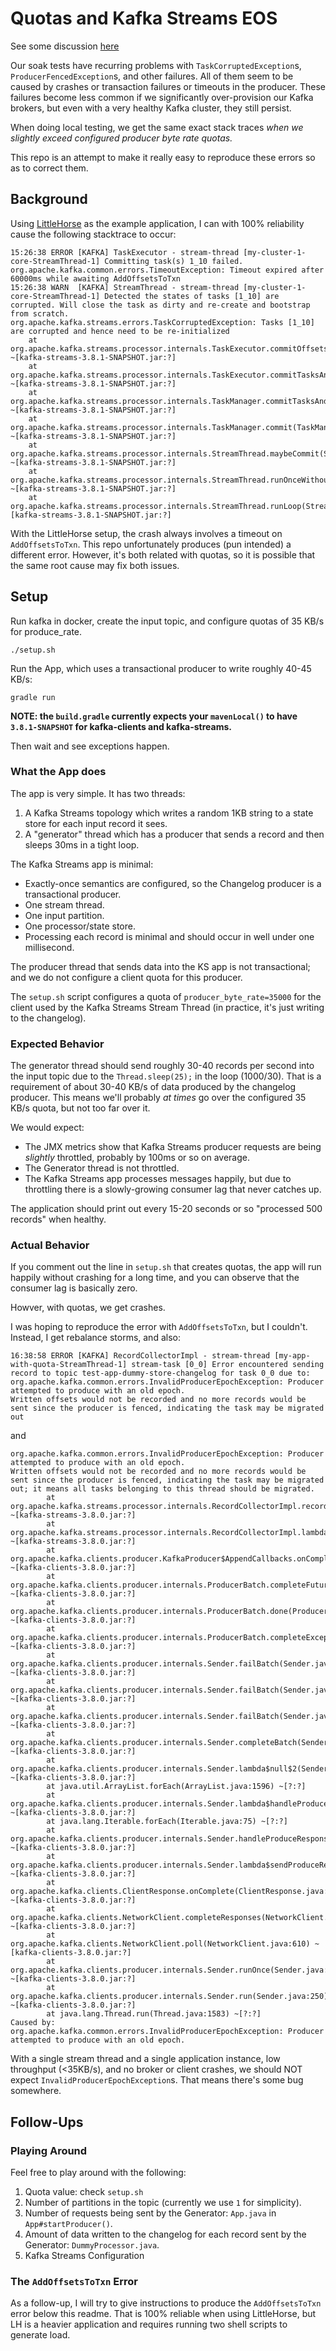 # Quotas and Kafka Streams EOS

See some discussion [here](https://github.com/coltmcnealy-lh/kafka-quotas-streams-eos/issues/1)

Our soak tests have recurring problems with `TaskCorruptedException`s, `ProducerFencedException`s, and other failures. All of them seem to be caused by crashes or transaction failures or timeouts in the producer. These failures become less common if we significantly over-provision our Kafka brokers, but even with a very healthy Kafka cluster, they still persist.

When doing local testing, we get the same exact stack traces _when we slightly exceed configured producer byte rate quotas._

This repo is an attempt to make it really easy to reproduce these errors so as to correct them.

## Background

Using [LittleHorse](https://github.com/littlehorse-enterprises/littlehorse) as the example application, I can with 100% reliability cause the following stacktrace to occur:

```
15:26:38 ERROR [KAFKA] TaskExecutor - stream-thread [my-cluster-1-core-StreamThread-1] Committing task(s) 1_10 failed.
org.apache.kafka.common.errors.TimeoutException: Timeout expired after 60000ms while awaiting AddOffsetsToTxn
15:26:38 WARN  [KAFKA] StreamThread - stream-thread [my-cluster-1-core-StreamThread-1] Detected the states of tasks [1_10] are corrupted. Will close the task as dirty and re-create and bootstrap from scratch.
org.apache.kafka.streams.errors.TaskCorruptedException: Tasks [1_10] are corrupted and hence need to be re-initialized
	at org.apache.kafka.streams.processor.internals.TaskExecutor.commitOffsetsOrTransaction(TaskExecutor.java:249) ~[kafka-streams-3.8.1-SNAPSHOT.jar:?]
	at org.apache.kafka.streams.processor.internals.TaskExecutor.commitTasksAndMaybeUpdateCommittableOffsets(TaskExecutor.java:154) ~[kafka-streams-3.8.1-SNAPSHOT.jar:?]
	at org.apache.kafka.streams.processor.internals.TaskManager.commitTasksAndMaybeUpdateCommittableOffsets(TaskManager.java:1915) ~[kafka-streams-3.8.1-SNAPSHOT.jar:?]
	at org.apache.kafka.streams.processor.internals.TaskManager.commit(TaskManager.java:1882) ~[kafka-streams-3.8.1-SNAPSHOT.jar:?]
	at org.apache.kafka.streams.processor.internals.StreamThread.maybeCommit(StreamThread.java:1384) ~[kafka-streams-3.8.1-SNAPSHOT.jar:?]
	at org.apache.kafka.streams.processor.internals.StreamThread.runOnceWithoutProcessingThreads(StreamThread.java:1033) ~[kafka-streams-3.8.1-SNAPSHOT.jar:?]
	at org.apache.kafka.streams.processor.internals.StreamThread.runLoop(StreamThread.java:711) [kafka-streams-3.8.1-SNAPSHOT.jar:?]
```

With the LittleHorse setup, the crash always involves a timeout on `AddOffsetsToTxn`. This repo unfortunately produces (pun intended) a different error. However, it's both related with quotas, so it is possible that the same root cause may fix both issues.

## Setup

Run kafka in docker, create the input topic, and configure quotas of 35 KB/s for produce_rate.

```
./setup.sh
```

Run the App, which uses a transactional producer to write roughly 40-45 KB/s:

```
gradle run
```

**NOTE: the `build.gradle` currently expects your `mavenLocal()` to have `3.8.1-SNAPSHOT` for kafka-clients and kafka-streams.**

Then wait and see exceptions happen.

### What the App does

The app is very simple. It has two threads:

1. A Kafka Streams topology which writes a random 1KB string to a state store for each input record it sees.
2. A "generator" thread which has a producer that sends a record and then sleeps 30ms in a tight loop.

The Kafka Streams app is minimal:
* Exactly-once semantics are configured, so the Changelog producer is a transactional producer.
* One stream thread.
* One input partition.
* One processor/state store.
* Processing each record is minimal and should occur in well under one millisecond.

The producer thread that sends data into the KS app is not transactional; and we do not configure a client quota for this producer.

The `setup.sh` script configures a quota of `producer_byte_rate=35000` for the client used by the Kafka Streams Stream Thread (in practice, it's just writing to the changelog).

### Expected Behavior

The generator thread should send roughly 30-40 records per second into the input topic due to the `Thread.sleep(25);` in the loop (1000/30). That is a requirement of about 30-40 KB/s of data produced by the changelog producer. This means we'll probably _at times_ go over the configured 35 KB/s quota, but not too far over it.

We would expect:
* The JMX metrics show that Kafka Streams producer requests are being _slightly_ throttled, probably by 100ms or so on average.
* The Generator thread is not throttled.
* The Kafka Streams app processes messages happily, but due to throttling there is a slowly-growing consumer lag that never catches up.

The application should print out every 15-20 seconds or so "processed 500 records" when healthy.

### Actual Behavior

If you comment out the line in `setup.sh` that creates quotas, the app will run happily without crashing for a long time, and you can observe that the consumer lag is basically zero.

Howver, with quotas, we get crashes.

I was hoping to reproduce the error with `AddOffsetsToTxn`, but I couldn't. Instead, I get rebalance storms, and also:

```
16:38:58 ERROR [KAFKA] RecordCollectorImpl - stream-thread [my-app-with-quota-StreamThread-1] stream-task [0_0] Error encountered sending record to topic test-app-dummy-store-changelog for task 0_0 due to:
org.apache.kafka.common.errors.InvalidProducerEpochException: Producer attempted to produce with an old epoch.
Written offsets would not be recorded and no more records would be sent since the producer is fenced, indicating the task may be migrated out
```

and

```
org.apache.kafka.common.errors.InvalidProducerEpochException: Producer attempted to produce with an old epoch.
Written offsets would not be recorded and no more records would be sent since the producer is fenced, indicating the task may be migrated out; it means all tasks belonging to this thread should be migrated.
        at org.apache.kafka.streams.processor.internals.RecordCollectorImpl.recordSendError(RecordCollectorImpl.java:306) ~[kafka-streams-3.8.0.jar:?]
        at org.apache.kafka.streams.processor.internals.RecordCollectorImpl.lambda$send$1(RecordCollectorImpl.java:286) ~[kafka-streams-3.8.0.jar:?]
        at org.apache.kafka.clients.producer.KafkaProducer$AppendCallbacks.onCompletion(KafkaProducer.java:1565) ~[kafka-clients-3.8.0.jar:?]
        at org.apache.kafka.clients.producer.internals.ProducerBatch.completeFutureAndFireCallbacks(ProducerBatch.java:311) ~[kafka-clients-3.8.0.jar:?]
        at org.apache.kafka.clients.producer.internals.ProducerBatch.done(ProducerBatch.java:272) ~[kafka-clients-3.8.0.jar:?]
        at org.apache.kafka.clients.producer.internals.ProducerBatch.completeExceptionally(ProducerBatch.java:236) ~[kafka-clients-3.8.0.jar:?]
        at org.apache.kafka.clients.producer.internals.Sender.failBatch(Sender.java:829) ~[kafka-clients-3.8.0.jar:?]
        at org.apache.kafka.clients.producer.internals.Sender.failBatch(Sender.java:818) ~[kafka-clients-3.8.0.jar:?]
        at org.apache.kafka.clients.producer.internals.Sender.failBatch(Sender.java:770) ~[kafka-clients-3.8.0.jar:?]
        at org.apache.kafka.clients.producer.internals.Sender.completeBatch(Sender.java:702) ~[kafka-clients-3.8.0.jar:?]
        at org.apache.kafka.clients.producer.internals.Sender.lambda$null$2(Sender.java:627) ~[kafka-clients-3.8.0.jar:?]
        at java.util.ArrayList.forEach(ArrayList.java:1596) ~[?:?]
        at org.apache.kafka.clients.producer.internals.Sender.lambda$handleProduceResponse$3(Sender.java:612) ~[kafka-clients-3.8.0.jar:?]
        at java.lang.Iterable.forEach(Iterable.java:75) ~[?:?]
        at org.apache.kafka.clients.producer.internals.Sender.handleProduceResponse(Sender.java:612) ~[kafka-clients-3.8.0.jar:?]
        at org.apache.kafka.clients.producer.internals.Sender.lambda$sendProduceRequest$9(Sender.java:916) ~[kafka-clients-3.8.0.jar:?]
        at org.apache.kafka.clients.ClientResponse.onComplete(ClientResponse.java:154) ~[kafka-clients-3.8.0.jar:?]
        at org.apache.kafka.clients.NetworkClient.completeResponses(NetworkClient.java:618) ~[kafka-clients-3.8.0.jar:?]
        at org.apache.kafka.clients.NetworkClient.poll(NetworkClient.java:610) ~[kafka-clients-3.8.0.jar:?]
        at org.apache.kafka.clients.producer.internals.Sender.runOnce(Sender.java:348) ~[kafka-clients-3.8.0.jar:?]
        at org.apache.kafka.clients.producer.internals.Sender.run(Sender.java:250) ~[kafka-clients-3.8.0.jar:?]
        at java.lang.Thread.run(Thread.java:1583) ~[?:?]
Caused by: org.apache.kafka.common.errors.InvalidProducerEpochException: Producer attempted to produce with an old epoch.

```

With a single stream thread and a single application instance, low throughput (<35KB/s), and no broker or client crashes, we should NOT expect `InvalidProducerEpochException`s. That means there's some bug somewhere.

## Follow-Ups

### Playing Around

Feel free to play around with the following:

1. Quota value: check `setup.sh`
2. Number of partitions in the topic (currently we use `1` for simplicity).
3. Number of requests being sent by the Generator: `App.java` in `App#startProducer()`.
4. Amount of data written to the changelog for each record sent by the Generator: `DummyProcessor.java`.
5. Kafka Streams Configuration

### The `AddOffsetsToTxn` Error

As a follow-up, I will try to give instructions to produce the `AddOffsetsToTxn` error below this readme. That is 100% reliable when using LittleHorse, but LH is a heavier application and requires running two shell scripts to generate load.

